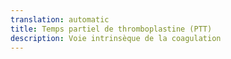 ```yaml
---
translation: automatic
title: Temps partiel de thromboplastine (PTT)
description: Voie intrinsèque de la coagulation
---
```

